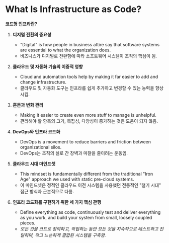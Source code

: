# What Is Infrastructure as Code?

**코드형 인프라란?**

1. **디지털 전환의 중요성**

    - "Digital" is how people in business attire say that software systems are essential to what the organization does.
    - 비즈니스가 디지털로 전환함에 따라 소프트웨어 시스템이 조직의 핵심이 됨.

2. **클라우드 및 자동화 기술의 이중적 영향**

    - Cloud and automation tools help by making it far easier to add and change infrastructure.
    - 클라우드 및 자동화 도구는 인프라를 쉽게 추가하고 변경할 수 있는 능력을 향상시킴.

3. **혼돈과 변화 관리**

    - Making it easier to create even more stuff to manage is unhelpful.
    - 관리해야 할 항목의 크기, 복잡성, 다양성이 증가하는 것은 도움이 되지 않음.

4. **DevOps와 인프라 코드화**

    - DevOps is a movement to reduce barriers and friction between organizational silos.
    - DevOps는 조직의 실로 간 장벽과 마찰을 줄이려는 운동임.

5. **클라우드 시대 마인드셋**

    - This mindset is fundamentally different from the traditional "Iron Age" approach we used with static pre-cloud systems.
    - 이 마인드셋은 정적인 클라우드 이전 시스템을 사용했던 전통적인 "철기 시대" 접근 방식과 근본적으로 다름.

6. **인프라 코드화를 구현하기 위한 세 가지 핵심 관행**
    - Define everything as code, continuously test and deliver everything as you work, and build your system from small, loosely coupled pieces.
    - _모든 것을 코드로 정의하고, 작업하는 동안 모든 것을 지속적으로 테스트하고 전달하며, 작고 느슨하게 결합된 시스템을 구축함._
